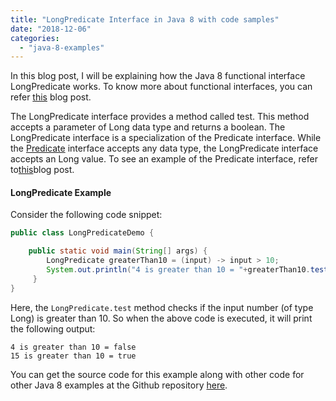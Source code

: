 ```yaml
---
title: "LongPredicate Interface in Java 8 with code samples"
date: "2018-12-06"
categories: 
  - "java-8-examples"
---
```


In this blog post, I will be explaining how the Java 8 functional interface LongPredicate works. To know more about functional interfaces, you can refer [this](https://reshmabidikar.github.io/2019/03/java-8-functional-interface.html) blog post.

The LongPredicate interface provides a method called test. This method accepts a parameter of Long data type and returns a boolean. The LongPredicate interface is a specialization of the Predicate interface. While the [Predicate](https://docs.oracle.com/javase/8/docs/api/java/util/function/Predicate.html) interface accepts any data type, the LongPredicate interface accepts an Long value. To see an example of the Predicate interface, refer to[this](https://learnjava.co.in/java-8-predicate-example/)blog post.

#### LongPredicate Example

Consider the following code snippet:

````java
public class LongPredicateDemo {

    public static void main(String[] args) { 
        LongPredicate greaterThan10 = (input) -> input > 10; 
        System.out.println("4 is greater than 10 = "+greaterThan10.test(new Long(4)))System.out.println("15 is greater than 10 = "+greaterThan10.test(new Long(15))); 
     }
}
````

Here, the `LongPredicate.test` method checks if the input number (of type Long) is greater than 10. So when the above code is executed, it will print the following output:

```
4 is greater than 10 = false 
15 is greater than 10 = true
```

You can get the source code for this example along with other code for other Java 8 examples at the Github repository [here](https://github.com/learnjavawithreshma/Java8Demo).
